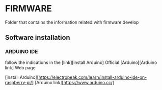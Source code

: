 # FIRMWARE

Folder that contains the information related with firmware develop

## Software installation

### ARDUINO IDE

follow the indications in the [link][install Arduino]
Official [Arduino][Arduino link] Web page



[install Arduino][https://electropeak.com/learn/install-arduino-ide-on-raspberry-pi/]
[Arduino link][https://www.arduino.cc/]